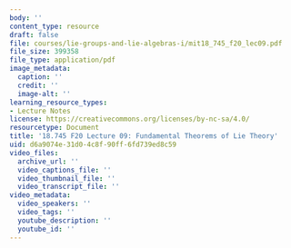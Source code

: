 ```yaml
---
body: ''
content_type: resource
draft: false
file: courses/lie-groups-and-lie-algebras-i/mit18_745_f20_lec09.pdf
file_size: 399358
file_type: application/pdf
image_metadata:
  caption: ''
  credit: ''
  image-alt: ''
learning_resource_types:
- Lecture Notes
license: https://creativecommons.org/licenses/by-nc-sa/4.0/
resourcetype: Document
title: '18.745 F20 Lecture 09: Fundamental Theorems of Lie Theory'
uid: d6a9074e-31d0-4c8f-90ff-6fd739ed8c59
video_files:
  archive_url: ''
  video_captions_file: ''
  video_thumbnail_file: ''
  video_transcript_file: ''
video_metadata:
  video_speakers: ''
  video_tags: ''
  youtube_description: ''
  youtube_id: ''
---
```

